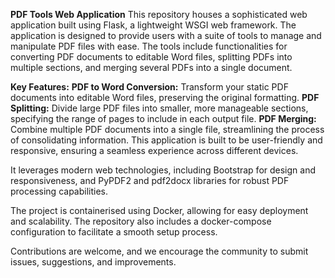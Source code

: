 **PDF Tools Web Application**
This repository houses a sophisticated web application built using Flask, a lightweight WSGI web framework. The application is designed to provide users with a suite of tools to manage and manipulate PDF files with ease. The tools include functionalities for converting PDF documents to editable Word files, splitting PDFs into multiple sections, and merging several PDFs into a single document.

**Key Features:**
**PDF to Word Conversion:** Transform your static PDF documents into editable Word files, preserving the original formatting.
**PDF Splitting:** Divide large PDF files into smaller, more manageable sections, specifying the range of pages to include in each output file.
**PDF Merging:** Combine multiple PDF documents into a single file, streamlining the process of consolidating information.
This application is built to be user-friendly and responsive, ensuring a seamless experience across different devices. 

It leverages modern web technologies, including Bootstrap for design and responsiveness, and PyPDF2 and pdf2docx libraries for robust PDF processing capabilities.

The project is containerised using Docker, allowing for easy deployment and scalability. The repository also includes a docker-compose configuration to facilitate a smooth setup process.

Contributions are welcome, and we encourage the community to submit issues, suggestions, and improvements.
